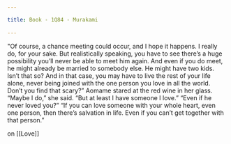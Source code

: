 ```yaml
---
title: Book - 1Q84 - Murakami 
---
```

"Of course, a chance meeting could occur, and I hope it happens. I really do, for your sake. But realistically speaking, you have to see there’s a huge possibility you’ll never be able to meet him again. And even if you do meet, he might already be married to somebody else. He might have two kids. Isn’t that so? And in that case, you may have to live the rest of your life alone, never being joined with the one person you love in all the world. Don’t you find that scary?”
Aomame stared at the red wine in her glass. “Maybe I do,” she said. “But at least I have someone I love.”
“Even if he never loved you?”
“If you can love someone with your whole heart, even one person, then there’s salvation in life. Even if you can’t get together with that person.”

on [[Love]]
